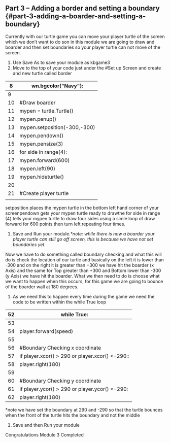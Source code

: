 ## Part 3 – Adding a border and setting a boundary {#part-3-adding-a-boarder-and-setting-a-boundary}

Currently with our turtle game you can move your player turtle of the screen which we don’t want to do son in this module we are going to draw and boarder and then set boundaries so your player turtle can not move of the screen.

1. Use Save As to save your module as kbgame3
2. Move to the top of your code just under the \#Set up Screen and create and new turtle called border

| 8 | wn.bgcolor\("Navy"\): |
| --- | --- |
| 9 |  |
| 10 | \#Draw boarder |
| 11 | mypen = turtle.Turtle\(\) |
| 12 | mypen.penup\(\) |
| 13 | mypen.setposition\(-300,-300\) |
| 14 | mypen.pendown\(\) |
| 15 | mypen.pensize\(3\) |
| 16 | for side in range\(4\): |
| 17 | mypen.forward\(600\) |
| 18 | mypen.left\(90\) |
| 19 | mypen.hideturtle\(\) |
| 20 |  |
| 21 | \#Create player turtle |
|  |  |

setposition places the mypen turtle in the bottom left hand corner of your screenpendown gets your mypen turtle ready to drawthe for side in range \(4\) tells your mypen turtle to draw four sides using a simle loop of draw forward for 600 points then turn left repeating four times.

1. Save and Run your module._\*note: while there is now a boarder your player turtle can still go off screen, this is because we have not set boundaries yet._

Now we have to do something called boundary checking and what this will do is check the location of our turtle and basically on the left it is lower than -300 and on the right it is greater than +300 we have hit the boarder \(x Axis\) and the same for Top greater than +300 and Bottom lower than -300 \(y Axis\) we have hit the boarder. What we then need to do is choose what we want to happen when this occurs, for this game we are going to bounce of the boarder wall at 180 degrees.

1. As we need this to happen every time during the game we need the code to be written within the while True loop

| 52 | while True: |
| --- | --- |
| 53 |  |
| 54 | player.forward\(speed\) |
| 55 |  |
| 56 | \#Boundary Checking x coordinate |
| 57 | if player.xcor\(\) &gt; 290 or player.xcor\(\) &lt;-290:: |
| 58 | player.right\(180\) |
| 59 |  |
| 60 | \#Boundary Checking y coordinate |
| 61 | if player.ycor\(\) &gt; 290 or player.ycor\(\) &lt;-290: |
| 62 | player.right\(180\) |

\*note we have set the boundary at 290 and -290 so that the turtle bounces when the front of the turtle hits the boundary and not the middle

1. Save and then Run your module

Congratulations Module 3 Completed

